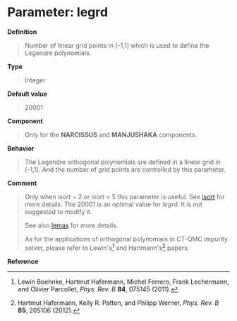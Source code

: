 # Parameter: legrd

**Definition**

> Number of linear grid points in [-1,1] which is used to define the Legendre polynomials.

**Type**

> Integer

**Default value**

> 20001

**Component**

> Only for the **NARCISSUS** and **MANJUSHAKA** components.

**Behavior**

> The Legendre orthogonal polynomials are defined in a linear grid in [-1,1]. And the number of grid points are controlled by this parameter.

**Comment**

> Only when *isort* = 2 or *isort* = 5 this parameter is useful. See [isort](p_isort.md) for more details. The 20001 is an optimal value for *legrd*. It is not suggested to modify it. 
>
> See also [lemax](p_lemax.md) for more details.
>
> As for the applications of orthogonal polynomials in CT-QMC impurity solver, please refer to Lewin's[^1] and Hartmann's[^2] papers.

**Reference**

[^1]: Lewin Boehnke, Hartmut Hafermann, Michel Ferrero, Frank Lechermann, and Olivier Parcollet, *Phys. Rev. B* **84**, 075145 (2011).

[^2]: Hartmut Hafermann, Kelly R. Patton, and Philipp Werner, *Phys. Rev. B* **85**, 205106 (2012).
